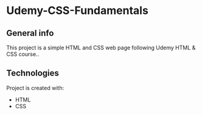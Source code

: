 # Udemy-CSS-Fundamentals

## General info
This project is a simple HTML and CSS web page following Udemy HTML & CSS course..

## Technologies
Project is created with:
* HTML
* CSS
